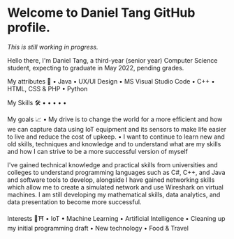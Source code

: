 # Welcome to  Daniel Tang GitHub profile.
*This is still working in progress.*

Hello there, I'm Daniel Tang, a third-year (senior year) Computer Science student, expecting to graduate in May 2022, pending grades.

My attributes 🔧 
• Java
• UX/UI Design
• MS Visual Studio Code
• C++
• HTML, CSS & PHP
• Python

My Skills 🛠
•
•
•
•
•

My goals 📈
• My drive is to change the world for a more efficient and how we can capture data using IoT equipment and its sensors to make life easier to live and reduce the cost of upkeep.
• I want to continue to learn new and old skills, techniques and knowledge and to understand what are my skills and how I can strive to be a more successful version of myself

I've gained technical knowledge and practical skills from universities and colleges to understand programming languages such as C#, C++, and Java and software tools to develop, alongside I have gained networking skills which allow me to create a simulated network and use Wireshark on virtual machines. I am still developing my mathematical skills, data analytics, and data presentation to become more successful.

Interests 📱⛩
• IoT
• Machine Learning
• Artificial Intelligence
• Cleaning up my initial programming draft
• New technology
• Food & Travel
